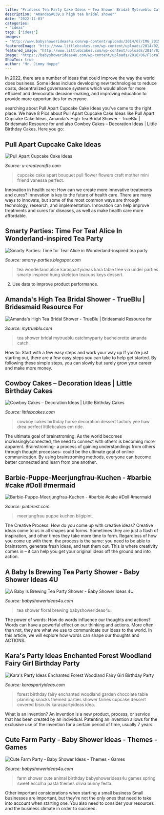 ```yaml
---
title: "Princess Tea Party Cake Ideas ~ Tea Shower Bridal Mytrueblu Catchmyparty Bachelorette Amanda Catch"
description: "Amanda&#039;s high tea bridal shower"
date: "2022-11-03"
categories:
- "ideas"
tags: ["ideas"]
images:
- "http://www.babyshowerideas4u.com/wp-content/uploads/2014/07/IMG_2015-2E-682x1024.jpg"
featuredImage: "http://www.littlebcakes.com/wp-content/uploads/2014/02/Cowboy-Birthday-Cakes-For-Kids.jpg"
featured_image: "http://www.littlebcakes.com/wp-content/uploads/2014/02/Cowboy-Birthday-Cakes-For-Kids.jpg"
image: "https://babyshowerideas4u.com/wp-content/uploads/2016/06/Floral-Tea-Party-Shower-Flower-China.png"
ShowToc: true
author: "Mr. Jimmy Hoppe"
---
```



In 2022, there are a number of ideas that could improve the way the world does business. Some ideas include developing new technologies to reduce costs, decentralized governance systems which would allow for more efficient and democratic decision-making, and improving education to provide more opportunities for everyone.

	

		
searching about Pull Apart Cupcake Cake Ideas you've came to the right place. We have 8 Pics about Pull Apart Cupcake Cake Ideas like Pull Apart Cupcake Cake Ideas, Amanda&#039;s High Tea Bridal Shower - TrueBlu | Bridesmaid Resource for and also Cowboy Cakes – Decoration Ideas | Little Birthday Cakes. Here you go:
		
    
## Pull Apart Cupcake Cake Ideas

<img loading=lazy src="http://www.u-createcrafts.com/wp-content/uploads/2017/05/Flower-Cupcake-Bouquet.jpg" onerror="this.onerror=null;this.src='https://tse2.mm.bing.net/th?id=OIP.K84TMgWjvaRcAcC1y--u8QHaLH&amp;pid=15.1';" alt="Pull Apart Cupcake Cake Ideas">

_Source: u-createcrafts.com_

>cupcake cake apart bouquet pull flower flowers craft mother mini friend vanessa perfect. 

	

Innovation in health care: How can we create more innovative treatments and cures?
Innovation is key to the future of health care. There are many ways to innovate, but some of the most common ways are through technology, research, and implementation. Innovation can help improve treatments and cures for diseases, as well as make health care more affordable.

    
## Smarty Parties: Time For Tea! Alice In Wonderland-inspired Tea Party

<img loading=lazy src="http://4.bp.blogspot.com/-SvuQcdRX8tg/UX5dbnC6xVI/AAAAAAAAKbs/YPb7FZspS2c/s1600/photo-11.jpg" onerror="this.onerror=null;this.src='https://tse3.mm.bing.net/th?id=OIP.y_3xVHBXbwrC1hcGcICFrAHaLH&amp;pid=15.1';" alt="Smarty Parties: Time for Tea! Alice in Wonderland-inspired tea party">

_Source: smarty-parties.blogspot.com_

>tea wonderland alice karaspartyideas kara table tree via under parties smarty inspired hung skeleton teacups keys dessert. 

	

2. Use data to improve product performance.

    
## Amanda&#039;s High Tea Bridal Shower - TrueBlu | Bridesmaid Resource For

<img loading=lazy src="http://mytrueblu.com/wp-content/uploads/2013/02/DSC01799.jpg" onerror="this.onerror=null;this.src='https://tse1.mm.bing.net/th?id=OIP.fYXSSBoDvrLSVVC7Iv9PHwHaJ4&amp;pid=15.1';" alt="Amanda&#039;s High Tea Bridal Shower - TrueBlu | Bridesmaid Resource for">

_Source: mytrueblu.com_

>tea shower bridal mytrueblu catchmyparty bachelorette amanda catch. 

	

How to: Start with a few easy steps and work your way up
If you're just starting out, there are a few easy steps you can take to help get started. By following these simple steps, you can slowly but surely grow your career and make more money.

    
## Cowboy Cakes – Decoration Ideas | Little Birthday Cakes

<img loading=lazy src="http://www.littlebcakes.com/wp-content/uploads/2014/02/Cowboy-Birthday-Cakes-For-Kids.jpg" onerror="this.onerror=null;this.src='https://tse1.mm.bing.net/th?id=OIP.OQ7MZiPhmE9P4bMucQy-UQHaLv&amp;pid=15.1';" alt="Cowboy Cakes – Decoration Ideas | Little Birthday Cakes">

_Source: littlebcakes.com_

>cowboy cakes birthday horse decoration dessert factory yee haw drea perfect littlebcakes em ride. 

	

The ultimate goal of brainstroming:
As the world becomes increasinglyconnected, the need to connect with others is becoming more apparent. Brainstroming- a process of gaining understandings from others through thought processes- could be the ultimate goal of online communication. By using brainstroming methods, everyone can become better connected and learn from one another.

    
## Barbie-Puppe-Meerjungfrau-Kuchen - #barbie #cake #Doll #mermaid

<img loading=lazy src="https://i.pinimg.com/736x/fc/80/22/fc80224512a16d79f2d556adbdd3fe18.jpg" onerror="this.onerror=null;this.src='https://tse2.mm.bing.net/th?id=OIP.-l0SiPgxKS8cMnzZDSzI0wHaJ3&amp;pid=15.1';" alt="Barbie-Puppe-Meerjungfrau-Kuchen - #barbie #cake #Doll #mermaid">

_Source: pinterest.com_

>meerjungfrau puppe kuchen bilgipint. 

	

The Creative Process: How do you come up with creative ideas?
Creative ideas come to us in all shapes and forms. Sometimes they are just a flash of inspiration, and other times they take more time to form. Regardless of how you come up with them, the process is the same: you need to be able to brainstorm, generate fresh ideas, and test them out. This is where creativity comes in – it can help you get your original ideas off the ground and into action.

    
## A Baby Is Brewing Tea Party Shower - Baby Shower Ideas 4U

<img loading=lazy src="https://babyshowerideas4u.com/wp-content/uploads/2016/06/Floral-Tea-Party-Shower-Flower-China.png" onerror="this.onerror=null;this.src='https://tse1.mm.bing.net/th?id=OIP.jAjW7Bdad1OnYt5iv_YqLwHaKX&amp;pid=15.1';" alt="A Baby Is Brewing Tea Party Shower - Baby Shower Ideas 4U">

_Source: babyshowerideas4u.com_

>tea shower floral brewing babyshowerideas4u. 

	

The power of words: How do words influence our thoughts and actions?
Words can have a powerful effect on our thinking and actions. More often than not, they are what we use to communicate our ideas to the world. In this article, we will explore how words can shape our thoughts and ACTIONS.

    
## Kara&#039;s Party Ideas Enchanted Forest Woodland Fairy Girl Birthday Party

<img loading=lazy src="https://www.karaspartyideas.com/wp-content/uploads/2013/02/223578_482890555103704_436296639_n_600x900.jpg" onerror="this.onerror=null;this.src='https://tse4.mm.bing.net/th?id=OIP.1AR40-RmPQg3JqAV9d6KXgHaLH&amp;pid=15.1';" alt="Kara&#039;s Party Ideas Enchanted Forest Woodland Fairy Girl Birthday Party">

_Source: karaspartyideas.com_

>forest birthday fairy enchanted woodland garden chocolate table planning snacks themed parties shower fairies cupcake dessert covered biscuits karaspartyideas idea. 

	

What is an invention?
An invention is a new product, process, or service that has been created by an individual. Patenting an invention allows for the exclusive use of the invention for a certain period of time, usually 7 years.

    
## Cute Farm Party - Baby Shower Ideas - Themes - Games

<img loading=lazy src="http://www.babyshowerideas4u.com/wp-content/uploads/2014/07/IMG_2015-2E-682x1024.jpg" onerror="this.onerror=null;this.src='https://tse1.mm.bing.net/th?id=OIP.9hG65VvDezwlY1g4MOQc2QHaLH&amp;pid=15.1';" alt="Cute Farm Party - Baby Shower Ideas - Themes - Games">

_Source: babyshowerideas4u.com_

>farm shower cute animal birthday babyshowerideas4u games spring sweet escolha pasta themes olivia bunny festa. 

	

Other important considerations when starting a small business
Small businesses are important, but they're not the only ones that need to take into account when starting one. You also need to consider your resources and the business climate in order to succeed.

